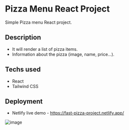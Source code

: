 # Pizza Menu React Project
Simple Pizza menu React project.

## Description 
- It will render a list of pizza items.
- Information about the pizza (image, name, price...).


## Techs used
- React
- Tailwind CSS

## Deployment
- Netlify live demo - https://fast-pizza-project.netlify.app/

![image](https://github.com/alisajad001/pizza-menu-project/assets/126584124/dead2fe7-7d58-4231-b2a4-5a9e24a38a94)
